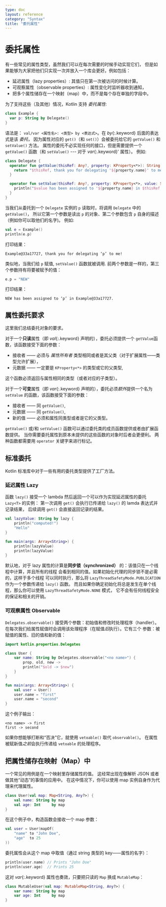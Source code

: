 ```yaml
---
type: doc
layout: reference
category: "Syntax"
title: "委托属性"
---
```


# 委托属性

有一些常见的属性类型，虽然我们可以在每次需要的时候手动实现它们，
但是如果能够为大家把他们只实现一次并放入一个库会更好。例如包括：

* 延迟属性（lazy properties）: 其值只在第一次被访问的时候计算。
* 可观察属性（observable properties）: 属性变化时监听器收到通知，
* 把多个属性储存在一个映射（map）中，而不是每个存在单独的字段中。

为了支持这些（及其他）情况，Kotlin 支持 _委托属性_:

``` kotlin
class Example {
  var p: String by Delegate()
}
```

语法是： `val/var <属性名>: <类型> by <表达式>`。在 *by*{:.keyword} 后面的表达式是该 _委托_，
因为属性对应的 `get()`（和 `set()`）会被委托给它的 `getValue()` 和 `setValue()` 方法。
属性的委托不必实现任何的接口，但是需要提供一个 `getValue()` 函数（和 `setValue()` --- 对于 *var*{:.keyword}' 属性）。
例如:

``` kotlin
class Delegate {
  operator fun getValue(thisRef: Any?, property: KProperty<*>): String {
    return "$thisRef, thank you for delegating '${property.name}' to me!"
  }

  operator fun setValue(thisRef: Any?, property: KProperty<*>, value: String) {
    println("$value has been assigned to '${property.name} in $thisRef.'")
  }
}
```

当我们从委托到一个 `Delegate` 实例的 `p` 读取时，将调用 `Delegate` 中的 `getValue()`，
所以它第一个参数是读出 `p` 的对象、第二个参数包含 `p` 自身的描述 
（例如你可以取他们的名字)。 例如:

``` kotlin
val e = Example()
println(e.p)
```

打印结果：

```
Example@33a17727, thank you for delegating ‘p’ to me!
```

类似地，当我们给 `p` 赋值, `setValue()` 函数就被调用. 前两个参数是一样的，第三个参数持有将要被赋予的值：

``` kotlin
e.p = "NEW"
```

打印结果：

```
NEW has been assigned to ‘p’ in Example@33a17727.
```

## 属性委托要求

这里我们总结委托对象的要求。

对于一个**只读**属性（即 *val*{:.keyword} 声明的），委托必须提供一个 `getValue`函数，该函数接受下面的参数：

* 接收者 —— 必须与 _属性所有者_ 类型相同或者是其父类（对于扩展属性——类型允许扩展），
* 元数据 —— 一定要是 `KProperty<*>` 的类型或它的父类型,

这个函数必须返回与属性相同的类型（或者对应的子类型）。

对于一个**可变**属性（即 *var*{:.keyword} 声明的），委托必须*额外*提供一个名为 `setValue` 的函数，该函数接受下面的参数：

* 接收者 —— 同 `getValue()`,
* 元数据 —— 同 `getValue()`,
* 新的值 —— 必须和属性同类型或者是它的父类型。

`getValue()` 或/和 `setValue()` 函数可以通过委托类的成员函数提供或者由扩展函数提供。
当你需要委托属性到原本未提供的这些函数的对象时后者会更便利。
两种函数都需要用 `operator` 关键字来进行标记。


## 标准委托

Kotlin 标准库中对于一些有用的委托类型提供了工厂方法。

### 延迟属性 Lazy

函数 `lazy()` 接受一个 lambda 然后返回一个可以作为实现延迟属性的委托 `Lazy<T>` 的实例：
第一次调用 `get()` 会执行已传递给 `lazy()` 的 lamda 表达式并记录结果，
后续调用 `get()` 会直接返回记录的结果。


``` kotlin
val lazyValue: String by lazy {
    println("computed!")
    "Hello"
}

fun main(args: Array<String>) {
    println(lazyValue)
    println(lazyValue)
}
```

默认地，对于 lazy 属性的计算是**同步锁（synchronized）** 的：该值只在一个线程中计算，并且所有的线程
会看到相同的值。如果初始化代理的同步锁不是必需的，这样于多个线程
可以同时执行，那么将 `LazyThreadSafetyMode.PUBLICATION` 作为一个参数传递给 `lazy()` 函数。
而且如果你确定初始化将总是发生在单个线程，那么你可以使用 `LazyThreadSafetyMode.NONE` 模式，
它不会有任何线程安全的保证和相关的开销。


### 可观察属性 Observable

`Delegates.observable()` 接受两个参数：初始值和修改时处理程序（handler）。
在每次我们给属性赋值时会调用该处理程序（在赋值*后*执行）。它有三个
参数：被赋值的属性、旧的值和新的值：

``` kotlin
import kotlin.properties.Delegates

class User {
    var name: String by Delegates.observable("<no name>") {
        prop, old, new ->
        println("$old -> $new")
    }
}

fun main(args: Array<String>) {
    val user = User()
    user.name = "first"
    user.name = "second"
}
```

这个例子输出：

```
<no name> -> first
first -> second
```

如果你想能够打断和“否决”它，就使用 `vetoable()` 取代 `observable()`。
在属性被赋新值*之前*会执行传递给 `vetoable` 的处理程序。

## 把属性储存在映射（Map）中

一个常见的用例是在一个映射里存储属性的值。
这经常出现在像解析 JSON 或者做其他“动态”的事情的应用中。
在这中情况下，你可以使用 map 实例自身作为代理来代理属性。

``` kotlin
class User(val map: Map<String, Any?>) {
    val name: String by map
    val age: Int     by map
}
```

在这个例子中，构造函数会接收一个 map 参数：

``` kotlin
val user = User(mapOf(
    "name" to "John Doe",
    "age"  to 25
))
```

委托属性会从这个 map 中取值（通过 string 类型的 key——属性的名字）：


``` kotlin
println(user.name) // Prints "John Doe"
println(user.age)  // Prints 25
```

这对 *var*{:.keyword} 属性也奏效，只要把只读的 `Map` 换成 `MutableMap`：

``` kotlin
class MutableUser(val map: MutableMap<String, Any?>) {
    var name: String by map
    var age: Int     by map
}
```

